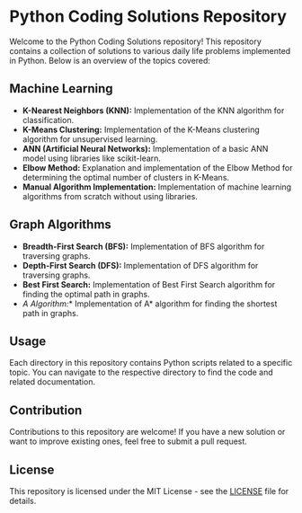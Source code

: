 # Python Coding Solutions Repository

Welcome to the Python Coding Solutions repository! This repository contains a collection of solutions to various daily life problems implemented in Python. Below is an overview of the topics covered:

## Machine Learning
- **K-Nearest Neighbors (KNN):** Implementation of the KNN algorithm for classification.
- **K-Means Clustering:** Implementation of the K-Means clustering algorithm for unsupervised learning.
- **ANN (Artificial Neural Networks):** Implementation of a basic ANN model using libraries like scikit-learn.
- **Elbow Method:** Explanation and implementation of the Elbow Method for determining the optimal number of clusters in K-Means.
- **Manual Algorithm Implementation:** Implementation of machine learning algorithms from scratch without using libraries.

## Graph Algorithms
- **Breadth-First Search (BFS):** Implementation of BFS algorithm for traversing graphs.
- **Depth-First Search (DFS):** Implementation of DFS algorithm for traversing graphs.
- **Best First Search:** Implementation of Best First Search algorithm for finding the optimal path in graphs.
- **A* Algorithm:** Implementation of A* algorithm for finding the shortest path in graphs.

## Usage
Each directory in this repository contains Python scripts related to a specific topic. You can navigate to the respective directory to find the code and related documentation.

## Contribution
Contributions to this repository are welcome! If you have a new solution or want to improve existing ones, feel free to submit a pull request.

## License
This repository is licensed under the MIT License - see the [LICENSE](LICENSE) file for details.
